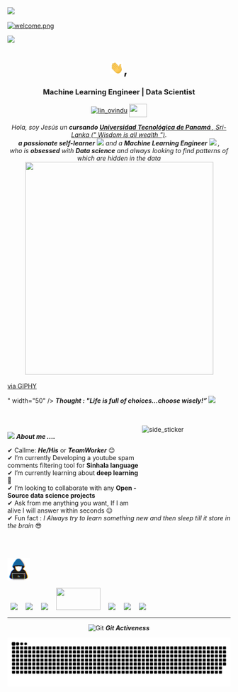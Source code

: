 
<img src="https://user-images.githubusercontent.com/73097560/115834477-dbab4500-a447-11eb-908a-139a6edaec5c.gif">

[![welcome.png](https://i.postimg.cc/Vv5ZJbwV/welcome.png)](https://postimg.cc/bSc9Mrsx)

<img src="https://user-images.githubusercontent.com/73097560/115834477-dbab4500-a447-11eb-908a-139a6edaec5c.gif">
    
  <h1 align="center"> <img src="https://raw.githubusercontent.com/ABSphreak/ABSphreak/master/gifs/Hi.gif" width="30px">, </h1>
  <h3 align="center">Machine Learning Engineer | Data Scientist </h3>
  <p align="center">
  <a href="https://www.linkedin.com/in/jes%C3%BAs-aldeano-879659263/" target="blank"><img align="center" src="https://image.flaticon.com/icons/png/128/174/174857.png" alt="lin_ovindu" height="30" width="40" /></a>  
   <a href = "Jesús: jesusaldeano0710@gmail.com"><img align="center" src="https://seeklogo.com/images/G/gmail-new-2020-logo-32DBE11BB4-seeklogo.com.png" height="30" width="40" /></a>
  </p>
  </p>

  <p align="center">
    <em>
      Hola, soy Jesús un <b> cursando  </b> <a href="https://utp.ac.pa/"> <b> Universidad Tecnológica de Panamá </b>, Sri-Lanka (" Wisdom is all wealth ")</a>. <br>
      <b>a passionate self-learner</b> <img src="https://github.com/TheDudeThatCode/TheDudeThatCode/blob/master/Assets/Developer.gif" width="30px"> and a <b>Machine Learning Engineer</b>&nbsp;<img src="https://github.com/TheDudeThatCode/TheDudeThatCode/blob/master/Assets/Designer.gif" width="36px">&nbsp,<br>who is <b>obsessed</b>
      with <b>Data science</b> and always looking to find patterns of which are hidden in the data 
    </em> 
    <br>
    <img src="<iframe src="https://giphy.com/embed/yALcFbrKshfoY" width="425" height="480" frameBorder="0" class="giphy-embed" allowFullScreen></iframe><p><a href="https://giphy.com/gifs/movie-cute-yALcFbrKshfoY">via GIPHY</a></p>" width="50" /> <b><i align="center">Thought : "Life is full of choices…choose wisely!”</i></b> <img src="https://media.giphy.com/media/qjqUcgIyRjsl2/giphy.gif" width="50" />
  </p>
  <br><br>
  <img align="right" width=200px height=200px alt="side_sticker" src="https://media.giphy.com/media/TEnXkcsHrP4YedChhA/giphy.gif" />
  
  <img src="https://media.giphy.com/media/iY8CRBdQXODJSCERIr/giphy.gif" width="30px">&nbsp;***About me ....***
  
  ✔ Callme: ***He/His*** or ***TeamWorker*** 😊 <br>
  ✔ I’m currently Developing a youtube spam comments filtering tool for **Sinhala language**<br>
  ✔ I’m currently learning about **deep learning**🥰<br>
  ✔ I’m looking to collaborate with any **Open - Source data science projects**<br>
  ✔ Ask from me anything you want, If I am alive I will answer within seconds 😉<br>
  ✔ Fun fact : *I Always try to learn something new and then sleep till it store in the brain* 😎<br><br><br><br>
   

  
<img src="https://github.com/0xAbdulKhalid/0xAbdulKhalid/raw/main/assets/mdImages/about_me.gif" width="50px">
<p align="left">
  <code> <img height="50" src="https://img.shields.io/badge/Python%20-%2314354C.svg?style=for-the-badge&logo=python&logoColor=white"> </code>
  <code> <img height="50" src="https://www.vectorlogo.zone/logos/jupyter/jupyter-ar21.svg"> </code>
  <code> <img height="50" src="https://www.vectorlogo.zone/logos/mysql/mysql-ar21.svg"> </code>
  <code> <img height="50" src="https://matplotlib.org/2.2.5/_images/sphx_glr_logos2_001.png" width='100'> </code>
  <code> <img height="50" src="https://upload.wikimedia.org/wikipedia/commons/thumb/e/ed/Pandas_logo.svg/768px-Pandas_logo.svg.png"> </code>
  <code> <img height="50" src="https://www.vectorlogo.zone/logos/pocoo_flask/pocoo_flask-ar21.svg"> </code>
  <code> <img height="50" src="https://www.vectorlogo.zone/logos/numpy/numpy-ar21.svg"> </code>
  <hr>
  <p align="center">
 <img src="https://media.giphy.com/media/W5eoZHPpUx9sapR0eu/giphy.gif" width="30px" alt="Git"/>&nbsp;<i><b>Git Activeness</b></i></p>
 
 <div align="center">
  <img  src="https://github.com/1999AZZAR/1999AZZAR/blob/main/resources/img/grid-snake.svg"
       alt="snake" /></a>
